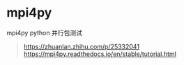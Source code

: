 # mpi4py

mpi4py python 并行包测试

><https://zhuanlan.zhihu.com/p/25332041>
><https://mpi4py.readthedocs.io/en/stable/tutorial.html>
